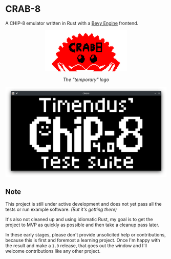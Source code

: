 # CRAB-8

A CHIP-8 emulator written in Rust with a [Bevy Engine][] frontend.

<p align="center">
    <img src="./docs/images/logo-2x.png">
</p>
<p align="center">
    <i>The "temporary" logo</i>
</p>



![Example Image][]

## Note

This project is still under active development and does not yet pass all the tests or run example software. _(But it's getting there)_

It's also not cleaned up and using idiomatic Rust, my goal is to get the project to MVP as quickly as possible and then take a cleanup pass later.

In these early stages, please don't provide unsolicited help or contributions, because this is first and foremost a learning project.  Once I'm happy with the result and make a `1.0` release, that goes out the window and I'll welcome contributions like any other project.

[Bevy Engine]: https://bevyengine.org/
[Example Image]: ./docs/images/example.png
